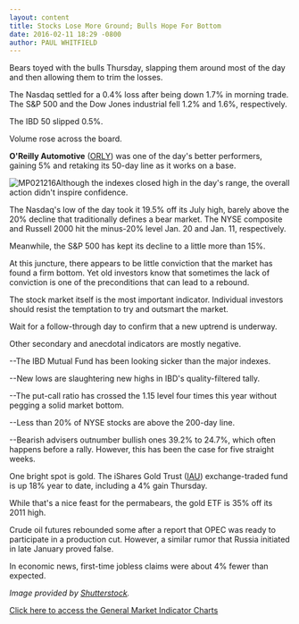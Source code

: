 ```yaml
---
layout: content
title: Stocks Lose More Ground; Bulls Hope For Bottom
date: 2016-02-11 18:29 -0800
author: PAUL WHITFIELD
---
```






Bears toyed with the bulls Thursday, slapping them around most of the day and then allowing them to trim the losses.


The Nasdaq settled for a 0.4% loss after being down 1.7% in morning trade. The S&P 500 and the Dow Jones industrial fell 1.2% and 1.6%, respectively.


The IBD 50 slipped 0.5%.


Volume rose across the board.


**O'Reilly Automotive** ([ORLY](https://research.investors.com/quote.aspx?symbol=ORLY)) was one of the day's better performers, gaining 5% and retaking its 50-day line as it works on a base.


![MP021216](https://www.investors.com/wp-content/uploads/2016/02/MP021216-159x300.jpg)Although the indexes closed high in the day's range, the overall action didn't inspire confidence.


The Nasdaq's low of the day took it 19.5% off its July high, barely above the 20% decline that traditionally defines a bear market. The NYSE composite and Russell 2000 hit the minus-20% level Jan. 20 and Jan. 11, respectively.


Meanwhile, the S&P 500 has kept its decline to a little more than 15%.


At this juncture, there appears to be little conviction that the market has found a firm bottom. Yet old investors know that sometimes the lack of conviction is one of the preconditions that can lead to a rebound.


The stock market itself is the most important indicator. Individual investors should resist the temptation to try and outsmart the market.


Wait for a follow-through day to confirm that a new uptrend is underway.


Other secondary and anecdotal indicators are mostly negative.


--The IBD Mutual Fund has been looking sicker than the major indexes.


--New lows are slaughtering new highs in IBD's quality-filtered tally.


--The put-call ratio has crossed the 1.15 level four times this year without pegging a solid market bottom.


--Less than 20% of NYSE stocks are above the 200-day line.


--Bearish advisers outnumber bullish ones 39.2% to 24.7%, which often happens before a rally. However, this has been the case for five straight weeks.


One bright spot is gold. The iShares Gold Trust ([IAU](https://research.investors.com/quote.aspx?symbol=IAU)) exchange-traded fund is up 18% year to date, including a 4% gain Thursday.


While that's a nice feast for the permabears, the gold ETF is 35% off its 2011 high.


Crude oil futures rebounded some after a report that OPEC was ready to participate in a production cut. However, a similar rumor that Russia initiated in late January proved false.


In economic news, first-time jobless claims were about 4% fewer than expected.


*Image provided by [Shutterstock](http://www.shutterstock.com/).*


[Click here to access the General Market Indicator Charts](https://www.investors.com/wp-content/uploads/2016/02/GMI_021216.pdf)




